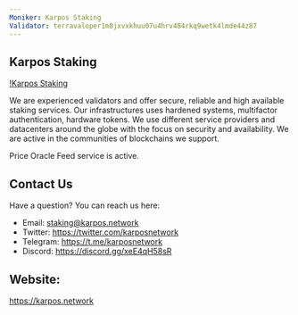 ```yaml
---
Moniker: Karpos Staking
Validator: terravaloper1m8jxvxkhuu07u4hrv484rkq9wetk4lmde44z87
---
```


## Karpos Staking

[!Karpos Staking](https://raw.githubusercontent.com/karposnetwork/validator_logos/master/Validator/Karpos%20Staking.jpg)

We are experienced validators and offer secure, reliable and high available staking services.
Our infrastructures uses hardened systems, multifactor authentication, hardware tokens. We use different service providers and datacenters around the globe with the focus on security and availability. We are active in the communities of blockchains we support. 

Price Oracle Feed service is active.

## Contact Us

Have a question? You can reach us here:

- Email: staking@karpos.network
- Twitter: https://twitter.com/karposnetwork
- Telegram: https://t.me/karposnetwork
- Discord: https://discord.gg/xeE4qH58sR

## Website:

https://karpos.network
